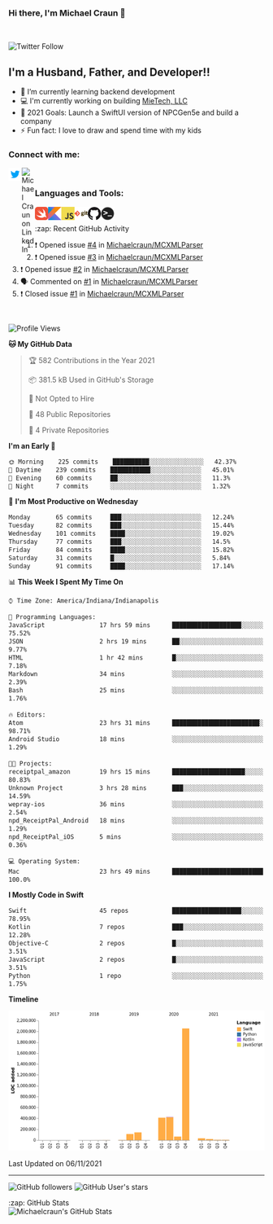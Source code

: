 ### Hi there, I'm Michael Craun 👋 

<br />

![Twitter Follow](https://img.shields.io/twitter/follow/opkurix?style=social)

## I'm a Husband, Father, and Developer!!

- 🌱 I’m currently learning backend development
- 💻 I'm currently working on building [MieTech, LLC](https://github.com/mietechnologies)
- 🥅 2021 Goals: Launch a SwiftUI version of NPCGen5e and build a company
- ⚡ Fun fact: I love to draw and spend time with my kids

### Connect with me:

[<img align="left" alt="Michael Craun on Twitter" width="26px" src="https://raw.githubusercontent.com/github/explore/80688e429a7d4ef2fca1e82350fe8e3517d3494d/topics/twitter/twitter.png" />][twitter]
[<img align="left" alt="Michael Craun on LinkedIn" width="26px" src="https://cdn.jsdelivr.net/npm/simple-icons@v3/icons/linkedin.svg" />][linkedin]

<br />

### Languages and Tools:

[<img align="left" alt="Swift" width="26px" src="https://raw.githubusercontent.com/github/explore/80688e429a7d4ef2fca1e82350fe8e3517d3494d/topics/swift/swift.png" />][swift]
[<img align="left" alt="Kotlin" width="26px" src="https://raw.githubusercontent.com/github/explore/80688e429a7d4ef2fca1e82350fe8e3517d3494d/topics/kotlin/kotlin.png" />][kotlin]
[<img align="left" alt="JavaScript" width="26px" src="https://raw.githubusercontent.com/github/explore/80688e429a7d4ef2fca1e82350fe8e3517d3494d/topics/javascript/javascript.png" />][javascript]
[<img align="left" alt="Git" width="26px" src="https://raw.githubusercontent.com/github/explore/80688e429a7d4ef2fca1e82350fe8e3517d3494d/topics/git/git.png" />]([])
[<img align="left" alt="GitHub" width="26px" src="https://raw.githubusercontent.com/github/explore/78df643247d429f6cc873026c0622819ad797942/topics/github/github.png" />][github]
[<img align="left" alt="Terminal" width="26px" src="https://raw.githubusercontent.com/github/explore/80688e429a7d4ef2fca1e82350fe8e3517d3494d/topics/terminal/terminal.png" />][terminal]

<br />
<br />

<summary>:zap: Recent GitHub Activity</summary>
  
<!--START_SECTION:activity-->
1. ❗️ Opened issue [#4](https://github.com/Michaelcraun/MCXMLParser/issues/4) in [Michaelcraun/MCXMLParser](https://github.com/Michaelcraun/MCXMLParser)
2. ❗️ Opened issue [#3](https://github.com/Michaelcraun/MCXMLParser/issues/3) in [Michaelcraun/MCXMLParser](https://github.com/Michaelcraun/MCXMLParser)
3. ❗️ Opened issue [#2](https://github.com/Michaelcraun/MCXMLParser/issues/2) in [Michaelcraun/MCXMLParser](https://github.com/Michaelcraun/MCXMLParser)
4. 🗣 Commented on [#1](https://github.com/Michaelcraun/MCXMLParser/issues/1) in [Michaelcraun/MCXMLParser](https://github.com/Michaelcraun/MCXMLParser)
5. ❗️ Closed issue [#1](https://github.com/Michaelcraun/MCXMLParser/issues/1) in [Michaelcraun/MCXMLParser](https://github.com/Michaelcraun/MCXMLParser)
<!--END_SECTION:activity-->
  
<br />
  
<!--START_SECTION:waka-->
![Profile Views](http://img.shields.io/badge/Profile%20Views-0-blue)

**🐱 My GitHub Data** 

> 🏆 582 Contributions in the Year 2021
 > 
> 📦 381.5 kB Used in GitHub's Storage 
 > 
> 🚫 Not Opted to Hire
 > 
> 📜 48 Public Repositories 
 > 
> 🔑 4 Private Repositories  
 > 
**I'm an Early 🐤** 

```text
🌞 Morning    225 commits    ██████████░░░░░░░░░░░░░░░   42.37% 
🌆 Daytime    239 commits    ███████████░░░░░░░░░░░░░░   45.01% 
🌃 Evening    60 commits     ██░░░░░░░░░░░░░░░░░░░░░░░   11.3% 
🌙 Night      7 commits      ░░░░░░░░░░░░░░░░░░░░░░░░░   1.32%

```
📅 **I'm Most Productive on Wednesday** 

```text
Monday       65 commits     ███░░░░░░░░░░░░░░░░░░░░░░   12.24% 
Tuesday      82 commits     ███░░░░░░░░░░░░░░░░░░░░░░   15.44% 
Wednesday    101 commits    ████░░░░░░░░░░░░░░░░░░░░░   19.02% 
Thursday     77 commits     ███░░░░░░░░░░░░░░░░░░░░░░   14.5% 
Friday       84 commits     ████░░░░░░░░░░░░░░░░░░░░░   15.82% 
Saturday     31 commits     █░░░░░░░░░░░░░░░░░░░░░░░░   5.84% 
Sunday       91 commits     ████░░░░░░░░░░░░░░░░░░░░░   17.14%

```


📊 **This Week I Spent My Time On** 

```text
⌚︎ Time Zone: America/Indiana/Indianapolis

💬 Programming Languages: 
JavaScript               17 hrs 59 mins      ███████████████████░░░░░░   75.52% 
JSON                     2 hrs 19 mins       ██░░░░░░░░░░░░░░░░░░░░░░░   9.77% 
HTML                     1 hr 42 mins        █░░░░░░░░░░░░░░░░░░░░░░░░   7.18% 
Markdown                 34 mins             ░░░░░░░░░░░░░░░░░░░░░░░░░   2.39% 
Bash                     25 mins             ░░░░░░░░░░░░░░░░░░░░░░░░░   1.76%

🔥 Editors: 
Atom                     23 hrs 31 mins      ████████████████████████░   98.71% 
Android Studio           18 mins             ░░░░░░░░░░░░░░░░░░░░░░░░░   1.29%

🐱‍💻 Projects: 
receiptpal_amazon        19 hrs 15 mins      ████████████████████░░░░░   80.83% 
Unknown Project          3 hrs 28 mins       ███░░░░░░░░░░░░░░░░░░░░░░   14.59% 
wepray-ios               36 mins             ░░░░░░░░░░░░░░░░░░░░░░░░░   2.54% 
npd_ReceiptPal_Android   18 mins             ░░░░░░░░░░░░░░░░░░░░░░░░░   1.29% 
npd_ReceiptPal_iOS       5 mins              ░░░░░░░░░░░░░░░░░░░░░░░░░   0.36%

💻 Operating System: 
Mac                      23 hrs 49 mins      █████████████████████████   100.0%

```

**I Mostly Code in Swift** 

```text
Swift                    45 repos            ███████████████████░░░░░░   78.95% 
Kotlin                   7 repos             ███░░░░░░░░░░░░░░░░░░░░░░   12.28% 
Objective-C              2 repos             █░░░░░░░░░░░░░░░░░░░░░░░░   3.51% 
JavaScript               2 repos             █░░░░░░░░░░░░░░░░░░░░░░░░   3.51% 
Python                   1 repo              ░░░░░░░░░░░░░░░░░░░░░░░░░   1.75%

```


**Timeline**

![Chart not found](https://raw.githubusercontent.com/Michaelcraun/Michaelcraun/main/charts/bar_graph.png) 


 Last Updated on 06/11/2021
<!--END_SECTION:waka-->

---
  
![GitHub followers](https://img.shields.io/github/followers/Michaelcraun?style=social)
![GitHub User's stars](https://img.shields.io/github/stars/Michaelcraun?style=social)
  
<summary>:zap: GitHub Stats</summary>

<img align="left" alt="Michaelcraun's GitHub Stats" src="https://github-readme-stats-8frbydxfs-michaelcraun.vercel.app/api?username=Michaelcraun" />

[twitter]: https://twitter.com/opkurix
[linkedin]: https://linkedin.com/in/michael-craun
[swift]: https://developer.apple.com/swift/
[kotlin]: https://kotlinlang.org
[javascript]: https://www.javascript.com
[github]: https://github.com/
[terminal]: https://en.wikipedia.org/wiki/Terminal_(macOS)
